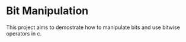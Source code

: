# Bit Manipulation

This project aims to demostrate how to manipulate bits and use bitwise operators in c.
